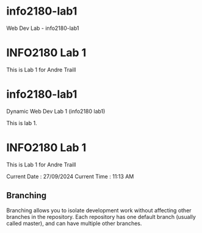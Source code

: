 # info2180-lab1
Web Dev Lab - info2180-lab1
# INFO2180 Lab 1

This is Lab 1 for Andre Traill

# info2180-lab1
Dynamic Web Dev Lab 1 (info2180 lab1)

This is lab 1. 

# INFO2180 Lab 1

This is Lab 1 for Andre Traill

Current Date : 27/09/2024
Current Time : 11:13 AM

## Branching

Branching allows you to isolate development work without affecting other branches in the repository. Each repository has one default branch (usually called master), and can have multiple other branches.


